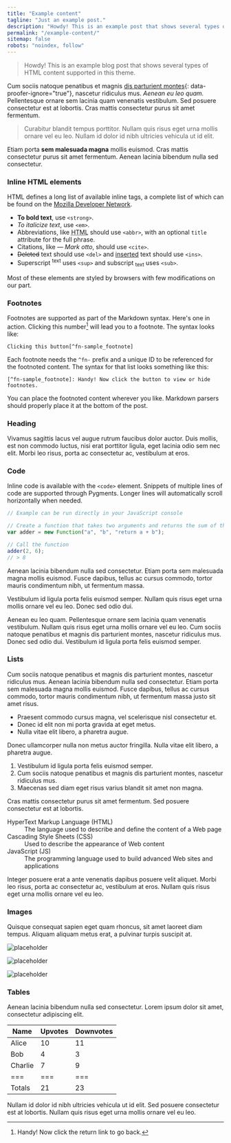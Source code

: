 ```yaml
---
title: "Example content"
tagline: "Just an example post."
description: "Howdy! This is an example post that shows several types of HTML content supported in this theme."
permalink: "/example-content/"
sitemap: false
robots: "noindex, follow"
---
```


> Howdy! This is an example blog post that shows several types of HTML content supported in this theme.

Cum sociis natoque penatibus et magnis [dis parturient montes](#main){: data-proofer-ignore="true"}, nascetur ridiculus mus. _Aenean eu leo quam._ Pellentesque ornare sem lacinia quam venenatis vestibulum. Sed posuere consectetur est at lobortis. Cras mattis consectetur purus sit amet fermentum.

> Curabitur blandit tempus porttitor. Nullam quis risus eget urna mollis ornare vel eu leo. Nullam id dolor id nibh ultricies vehicula ut id elit.

Etiam porta **sem malesuada magna** mollis euismod. Cras mattis consectetur purus sit amet fermentum. Aenean lacinia bibendum nulla sed consectetur.

### Inline HTML elements

HTML defines a long list of available inline tags, a complete list of which can be found on the [Mozilla Developer Network](//developer.mozilla.org/en-US/docs/Web/HTML/Element).

- **To bold text**, use `<strong>`.
- _To italicize text_, use `<em>`.
- Abbreviations, like <abbr title="HyperText Markup Langage">HTML</abbr> should use `<abbr>`, with an optional `title` attribute for the full phrase.
- Citations, like <cite>&mdash; Mark otto</cite>, should use `<cite>`.
- <del>Deleted</del> text should use `<del>` and <ins>inserted</ins> text should use `<ins>`.
- Superscript <sup>text</sup> uses `<sup>` and subscript <sub>text</sub> uses `<sub>`.

Most of these elements are styled by browsers with few modifications on our part.

### Footnotes

Footnotes are supported as part of the Markdown syntax. Here's one in action. Clicking this number[^fn-sample_footnote] will lead you to a footnote. The syntax looks like:

```text
Clicking this button[^fn-sample_footnote]
```

Each footnote needs the `^fn-` prefix and a unique ID to be referenced for the footnoted content. The syntax for that list looks something like this:

```text
[^fn-sample_footnote]: Handy! Now click the button to view or hide footnotes.
```

You can place the footnoted content wherever you like. Markdown parsers should properly place it at the bottom of the post.

### Heading

Vivamus sagittis lacus vel augue rutrum faucibus dolor auctor. Duis mollis, est non commodo luctus, nisi erat porttitor ligula, eget lacinia odio sem nec elit. Morbi leo risus, porta ac consectetur ac, vestibulum at eros.

### Code

Inline code is available with the `<code>` element. Snippets of multiple lines of code are supported through Pygments. Longer lines will automatically scroll horizontally when needed.

```js
// Example can be run directly in your JavaScript console

// Create a function that takes two arguments and returns the sum of those arguments
var adder = new Function("a", "b", "return a + b");

// Call the function
adder(2, 6);
// > 8
```

Aenean lacinia bibendum nulla sed consectetur. Etiam porta sem malesuada magna mollis euismod. Fusce dapibus, tellus ac cursus commodo, tortor mauris condimentum nibh, ut fermentum massa.

Vestibulum id ligula porta felis euismod semper. Nullam quis risus eget urna mollis ornare vel eu leo. Donec sed odio dui.

Aenean eu leo quam. Pellentesque ornare sem lacinia quam venenatis vestibulum. Nullam quis risus eget urna mollis ornare vel eu leo. Cum sociis natoque penatibus et magnis dis parturient montes, nascetur ridiculus mus. Donec sed odio dui. Vestibulum id ligula porta felis euismod semper.

### Lists

Cum sociis natoque penatibus et magnis dis parturient montes, nascetur ridiculus mus. Aenean lacinia bibendum nulla sed consectetur. Etiam porta sem malesuada magna mollis euismod. Fusce dapibus, tellus ac cursus commodo, tortor mauris condimentum nibh, ut fermentum massa justo sit amet risus.

- Praesent commodo cursus magna, vel scelerisque nisl consectetur et.
- Donec id elit non mi porta gravida at eget metus.
- Nulla vitae elit libero, a pharetra augue.

Donec ullamcorper nulla non metus auctor fringilla. Nulla vitae elit libero, a pharetra augue.

1. Vestibulum id ligula porta felis euismod semper.
2. Cum sociis natoque penatibus et magnis dis parturient montes, nascetur ridiculus mus.
3. Maecenas sed diam eget risus varius blandit sit amet non magna.

Cras mattis consectetur purus sit amet fermentum. Sed posuere consectetur est at lobortis.

<dl>
  <dt>HyperText Markup Language (HTML)</dt>
  <dd>The language used to describe and define the content of a Web page</dd>

  <dt>Cascading Style Sheets (CSS)</dt>
  <dd>Used to describe the appearance of Web content</dd>

  <dt>JavaScript (JS)</dt>
  <dd>The programming language used to build advanced Web sites and applications</dd>
</dl>

Integer posuere erat a ante venenatis dapibus posuere velit aliquet. Morbi leo risus, porta ac consectetur ac, vestibulum at eros. Nullam quis risus eget urna mollis ornare vel eu leo.

### Images

Quisque consequat sapien eget quam rhoncus, sit amet laoreet diam tempus. Aliquam aliquam metus erat, a pulvinar turpis suscipit at.

![placeholder](//via.placeholder.com/800x400 "Large example image")

![placeholder](//via.placeholder.com/400x200 "Medium example image")

![placeholder](//via.placeholder.com/200x200 "Small example image")

### Tables

Aenean lacinia bibendum nulla sed consectetur. Lorem ipsum dolor sit amet, consectetur adipiscing elit.

| Name    | Upvotes | Downvotes |
| ------- | ------- | --------- |
| Alice   | 10      | 11        |
| Bob     | 4       | 3         |
| Charlie | 7       | 9         |
| ===     | ===     | ===       |
| Totals  | 21      | 23        |

Nullam id dolor id nibh ultricies vehicula ut id elit. Sed posuere consectetur est at lobortis. Nullam quis risus eget urna mollis ornare vel eu leo.

[^fn-sample_footnote]: Handy! Now click the return link to go back.
